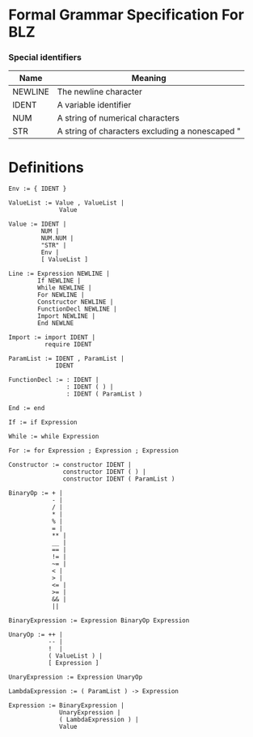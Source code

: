 Formal Grammar Specification For BLZ
======

### Special identifiers

|Name|Meaning|
|-----|---------|
|NEWLINE|The newline character|
|IDENT|A variable identifier|
|NUM|A string of numerical characters|
|STR|A string of characters excluding a nonescaped "|


Definitions
=====

`Env := { IDENT }`

```
ValueList := Value , ValueList |
              Value
```

```
Value := IDENT |
         NUM |
         NUM.NUM |
         "STR" |
         Env |
         [ ValueList ]
```        

```
Line := Expression NEWLINE |
        If NEWLINE |
        While NEWLINE |
        For NEWLINE |
        Constructor NEWLINE |
        FunctionDecl NEWLINE |
        Import NEWLINE |
        End NEWLNE
```

```
Import := import IDENT |
          require IDENT
```

```
ParamList := IDENT , ParamList |
             IDENT
```

```
FunctionDecl := : IDENT |
                : IDENT ( ) |
                : IDENT ( ParamList )
```

`End := end`

`If := if Expression`

`While := while Expression`

`For := for Expression ; Expression ; Expression`

```
Constructor := constructor IDENT |
               constructor IDENT ( ) |
               constructor IDENT ( ParamList )
```

```
BinaryOp := + |
            - |
            / |
            * |
            % |
            = |
            ** |
            __ |
            == |
            != |
            ~= |
            < |
            > |
            <= |
            >= |
            && |
            ||
```

`BinaryExpression := Expression BinaryOp Expression`

```
UnaryOp := ++ |
           -- |
           !  |
           ( ValueList ) |
           [ Expression ]
```

`UnaryExpression := Expression UnaryOp`

`LambdaExpression := ( ParamList ) -> Expression`

```
Expression := BinaryExpression | 
              UnaryExpression |
              ( LambdaExpression ) |
              Value
```
